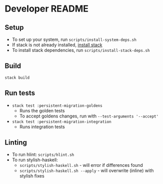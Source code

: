 # Developer README

## Setup

* To set up your system, run `scripts/install-system-deps.sh`
* If stack is not already installed, [install stack](https://docs.haskellstack.org/en/stable/install_and_upgrade/)
* To install stack dependencies, run `scripts/install-stack-deps.sh`

## Build

`stack build`

## Run tests

* `stack test :persistent-migration-goldens`
    * Runs the golden tests
    * To accept goldens changes, run with `--test-arguments '--accept'`
* `stack test :persistent-migration-integration`
    * Runs integration tests

## Linting

* To run hlint: `scripts/hlint.sh`
* To run stylish-haskell:
    * `scripts/stylish-haskell.sh` - will error if differences found
    * `scripts/stylish-haskell.sh --apply` - will overwrite (inline) with stylish fixes
